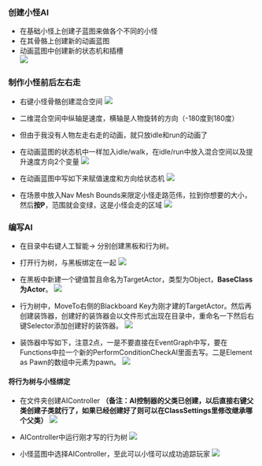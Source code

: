 ### 创建小怪AI

* 在基础小怪上创建子蓝图来做各个不同的小怪
* 在其骨骼上创建新的动画蓝图
* 动画蓝图中创建新的状态机和插槽  
![](./img/07.1.jpg)

### 制作小怪前后左右走
* 右键小怪骨骼创建混合空间
![](./img/07.2.jpg)

* 二维混合空间中纵轴是速度，横轴是人物旋转的方向（-180度到180度）
* 但由于我没有人物左走右走的动画，就只放idle和run的动画了
* 在动画蓝图的状态机中一样加入idle/walk，在idle/run中放入混合空间以及提升速度方向2个变量
![](./img/07.3.jpg)

* 在动画蓝图中写如下来赋值速度和方向给状态机
![](./img/07.4.jpg)

* 在场景中放入Nav Mesh Bounds来限定小怪走路范伟，拉到你想要的大小，然后**按P**，范围就会变绿，这是小怪会走的区域
![](./img/07.5.jpg)

### 编写AI
* 在目录中右键人工智能-> 分别创建黑板和行为树。
* 打开行为树，与黑板绑定在一起
![](./img/07.6.jpg)

* 在黑板中新建一个键值暂且命名为TargetActor，类型为Object，**BaseClass为Actor**。
![](./img/07.7.jpg)

* 行为树中，MoveTo右侧的Blackboard Key为刚才建的TargetActor。然后再创建装饰器，创建好的装饰器会以文件形式出现在目录中，重命名一下然后右键Selector添加创建好的装饰器。
![](./img/07.8.jpg)

* 装饰器中写如下，注意2点，一是不要直接在EventGraph中写，要在Functions中拉一个新的PerformConditionCheckAI里面去写。二是Element as Pawn的数组中元素为pawn。
![](./img/07.12.jpg)

#### 将行为树与小怪绑定
* 在文件夹创建AIController **（备注：AI控制器的父类已创建，以后直接右键父类创建子类就行了，如果已经创建好了则可以在ClassSettings里修改继承哪个父类）**
![](./img/07.9.jpg)

* AIController中运行刚才写的行为树
![](./img/07.10.jpg)

* 小怪蓝图中选择AIController，至此可以小怪可以成功追踪玩家
![](./img/07.11.jpg)

